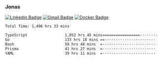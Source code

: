 ### Jonas
[![Linkedin Badge](https://img.shields.io/badge/-Jonas%20Neto-9933F7?style=flat-square&logo=Linkedin&logoColor=white&link=https://www.linkedin.com/in/jonas-nogueira-neto/)](https://www.linkedin.com/in/jonas-nogueira-neto/)
[![Gmail Badge](https://img.shields.io/badge/-nogueiraneto.jonas@gmail.com-9933F7?style=flat-square&logo=Gmail&logoColor=white&link=mailto:nogueiraneto.jonas@gmail.com)](mailto:nogueiraneto.jonas@gmail.com)
[![Docker Badge](https://img.shields.io/badge/-DockerHub-9933F7?style=flat-square&logo=Docker&logoColor=white&link=https://hub.docker.com/u/jonasssneto)](https://hub.docker.com/u/jonasssneto)


<!--START_SECTION:waka-->

```txt
Total Time: 1,496 hrs 33 mins

TypeScript                 1,052 hrs 45 mins=================········   69.60 %
Go                         133 hrs 18 mins ==·······················   08.81 %
Bash                       58 hrs 48 mins  =························   03.89 %
Prisma                     41 hrs 27 mins  =························   02.74 %
YAML                       39 hrs 11 mins  =························   02.59 %
```

<!--END_SECTION:waka-->
###
